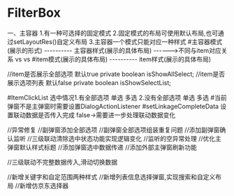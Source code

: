 # FilterBox
一、主容器
   1.有一种可选择的固定模式
   2.固定模式的布局可使用默认布局,也可通过setLayoutRes()自定义布局
   3.主容器一个模式只能对应一种样式
#主容器模式(展示的形式) ---------- 主容器样式(展示的具体布局) ------>不同与item对应关系
    vs                   vs
#item模式(展示的具体布局)  ---------- item样式(展示的具体布局)

//item是否展示全部选项 默认true
private boolean isShowAllSelect;
//item是否展示选项列表 默认false
private boolean isShowSelectList;

#ItemClickList 选中情况1.有全部选项 单选 多选  2.没有全部选项 单选 多选
#当前弹窗不是主弹窗时需要设置DialogActionListener
#setLinkageCompleteData 设置联动数据是否传入完成      false->需要进一步处理联动数据变化

//异常修复
//副弹窗添加全部选项
//副弹窗全部选项组装重复问题
//添加副弹窗确认监听
//三级联动清除选中状态功能实现逻辑变化
//监听的空异常处理
//优化主弹窗默认样式标题
//添加弹窗选中数据传递
//添加外部主弹窗刷新功能

//三级联动不完整数据传入,滑动切换数据

//新增关键字和自定范围两种样式
//新增列表信息选择弹窗,实现搜索和自定义布局
//新增仿京东选择器

